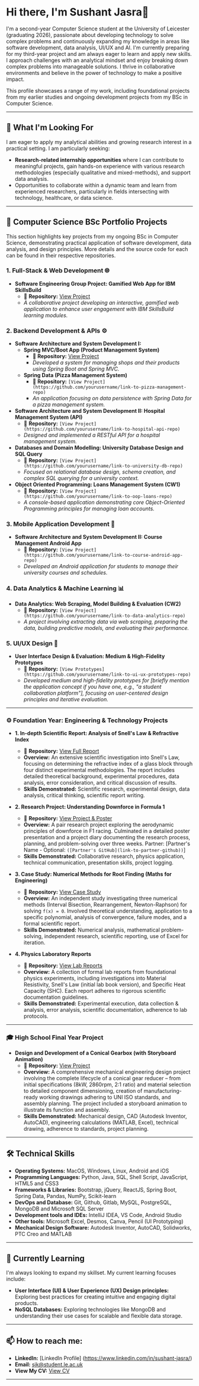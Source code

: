 # Hi there, I'm Sushant Jasra👋

I'm a second-year Computer Science student at the University of Leicester (graduating 2026), passionate about developing technology to solve complex problems and continuously expanding my knowledge in areas like software development, data analysis, UI/UX and AI. I'm currently preparing for my third-year project and am always eager to learn and apply new skills.
I approach challenges with an analytical mindset and enjoy breaking down complex problems into manageable solutions. I thrive in collaborative environments and believe in the power of technology to make a positive impact.

This profile showcases a range of my work, including foundational projects from my earlier studies and ongoing development projects from my BSc in Computer Science.

---

## 🎯 What I'm Looking For

I am eager to apply my analytical abilities and growing research interest in a practical setting. I am particularly seeking:
* **Research-related internship opportunities** where I can contribute to meaningful projects, gain hands-on experience with various research methodologies (especially qualitative and mixed-methods), and support data analysis.
* Opportunities to collaborate within a dynamic team and learn from experienced researchers, particularly in fields intersecting with technology, healthcare, or data science.

---

## 🚀 Computer Science BSc Portfolio Projects

This section highlights key projects from my ongoing BSc in Computer Science, demonstrating practical application of software development, data analysis, and design principles. More details and the source code for each can be found in their respective repositories.

### 1. Full-Stack & Web Development 🌐
* **Software Engineering Group Project: Gamified Web App for IBM SkillsBuild**
    * 🔗 **Repository:** [View Project](https://github.com/sushant1203/ibm-skillsbuild-gamified-app)
    * *A collaborative project developing an interactive, gamified web application to enhance user engagement with IBM SkillsBuild learning modules.*

### 2. Backend Development & APIs ⚙️
* **Software Architecture and System Development I:**
    * **Spring MVC/Boot App (Product Management System)**
        * 🔗 **Repository:** [View Project](https://github.com/sushant1203/spring-shop-product-system)
        * *Developed a system for managing shops and their products using Spring Boot and Spring MVC.*
    * **Spring Data (Pizza Management System)**
        * 🔗 **Repository:** `[View Project](https://github.com/yourusername/link-to-pizza-management-repo)`
        * *An application focusing on data persistence with Spring Data for a pizza management system.*
* **Software Architecture and System Development II: Hospital Management System (API)**
    * 🔗 **Repository:** `[View Project](https://github.com/yourusername/link-to-hospital-api-repo)`
    * *Designed and implemented a RESTful API for a hospital management system.*
* **Databases and Domain Modelling: University Database Design and SQL Query**
    * 🔗 **Repository:** `[View Project](https://github.com/yourusername/link-to-university-db-repo)`
    * *Focused on relational database design, schema creation, and complex SQL querying for a university context.*
* **Object Oriented Programming: Loans Management System (CW1)**
    * 🔗 **Repository:** `[View Project](https://github.com/yourusername/link-to-oop-loans-repo)`
    * *A console-based application demonstrating core Object-Oriented Programming principles for managing loan accounts.*

### 3. Mobile Application Development 📱
* **Software Architecture and System Development II: Course Management Android App**
    * 🔗 **Repository:** `[View Project](https://github.com/yourusername/link-to-course-android-app-repo)`
    * *Developed an Android application for students to manage their university courses and schedules.*

### 4. Data Analytics & Machine Learning 📊
* **Data Analytics: Web Scraping, Model Building & Evaluation (CW2)**
    * 🔗 **Repository:** `[View Project](https://github.com/yourusername/link-to-data-analytics-repo)`
    * *A project involving extracting data via web scraping, preparing the data, building predictive models, and evaluating their performance.*

### 5. UI/UX Design 🎨
* **User Interface Design & Evaluation: Medium & High-Fidelity Prototypes**
    * 🔗 **Repository:** `[View Prototypes](https://github.com/yourusername/link-to-ui-ux-prototypes-repo)`
    * *Developed medium and high-fidelity prototypes for [briefly mention the application concept if you have one, e.g., "a student collaboration platform"], focusing on user-centered design principles and iterative evaluation.*

---

### ⚙️ Foundation Year: Engineering & Technology Projects

* **1. In-depth Scientific Report: Analysis of Snell's Law & Refractive Index**
    * 🔗 **Repository:** [View Full Report](https://github.com/sushant1203/physics-final-scientific-report)
    * **Overview:** An extensive scientific investigation into Snell's Law, focusing on determining the refractive index of a glass block through four distinct experimental methodologies. The report includes detailed theoretical background, experimental procedures, data analysis, error consideration, and critical discussion of results.
    * **Skills Demonstrated:** Scientific research, experimental design, data analysis, critical thinking, scientific report writing.

* **2. Research Project: Understanding Downforce in Formula 1**
    * 🔗 **Repository:** [View Project & Poster](https://github.com/sushant1203/mechanics-downforce-F1-project)
    * **Overview:** A pair research project exploring the aerodynamic principles of downforce in F1 racing. Culminated in a detailed poster presentation and a project diary documenting the research process, planning, and problem-solving over three weeks. Partner: [Partner's Name - Optional: `([Partner's GitHub](link-to-partner-github))`]
    * **Skills Demonstrated:** Collaborative research, physics application, technical communication, presentation skills, project logging.

* **3. Case Study: Numerical Methods for Root Finding (Maths for Engineering)**
    * 🔗 **Repository:** [View Case Study](https://github.com/sushant1203/mathematics-case-study)
    * **Overview:** An independent study investigating three numerical methods (Interval Bisection, Rearrangement, Newton-Raphson) for solving `f(x) = 0`. Involved theoretical understanding, application to a specific polynomial, analysis of convergence, failure modes, and a formal scientific report.
    * **Skills Demonstrated:** Numerical analysis, mathematical problem-solving, independent research, scientific reporting, use of Excel for iteration.

* **4. Physics Laboratory Reports**
    * 🔗 **Repository:** [View Lab Reports](https://github.com/sushant1203/physics-lab-reports)
    * **Overview:** A collection of formal lab reports from foundational physics experiments, including investigations into Material Resistivity, Snell's Law (initial lab book version), and Specific Heat Capacity (SHC). Each report adheres to rigorous scientific documentation guidelines.
    * **Skills Demonstrated:** Experimental execution, data collection & analysis, error analysis, scientific documentation, adherence to lab protocols.

---

### 🎓 High School Final Year Project

* **Design and Development of a Conical Gearbox (with Storyboard Animation)**
    * 🔗 **Repository:** [View Project](https://github.com/sushant1203/conical-gearbox-final-year-highschool-project)
    * **Overview:** A comprehensive mechanical engineering design project involving the complete lifecycle of a conical gear reducer – from initial specifications (8kW, 2860rpm, 2:1 ratio) and material selection to detailed component dimensioning, creation of manufacturing-ready working drawings adhering to UNI ISO standards, and assembly planning. The project included a storyboard animation to illustrate its function and assembly.
    * **Skills Demonstrated:** Mechanical design, CAD (Autodesk Inventor, AutoCAD), engineering calculations (MATLAB, Excel), technical drawing, adherence to standards, project planning.

---

## 🛠️ Technical Skills

* **Operating Systems:** MacOS, Windows, Linux, Android and iOS
* **Programming Languages:** Python, Java, SQL, Shell Script, JavaScript, HTML5 and CSS3
* **Frameworks & Libraries:** Bootstrap, jQuery, ReactJS, Spring Boot, Spring Data, Pandas, NumPy, Scikit-learn
* **DevOps and Database:** Git, Github, Gitlab, MySQL, PostgreSQL, MongoDB and Microsoft SQL Server
* **Development tools and IDEs:** IntelliJ IDEA, VS Code, Android Studio
* **Other tools:** Microsoft Excel, Desmos, Canva, Pencil (UI Prototyping)
* **Mechanical Design Software:** Autodesk Inventor, AutoCAD, Solidworks, PTC Creo and MATLAB
---

## 🌱 Currently Learning

I'm always looking to expand my skillset. My current learning focuses include:
* **User Interface (UI) & User Experience (UX) Design principles:** Exploring best practices for creating intuitive and engaging digital products.
* **NoSQL Databases:** Exploring technologies like MongoDB and understanding their use cases for scalable and flexible data storage.

---

## 📫 How to reach me:

* **LinkedIn:** [LinkedIn Profile] (https://www.linkedin.com/in/sushant-jasra/)
* **Email:** sjk@student.le.ac.uk
* **View My CV:** [View CV](SushantJasraKumar_GitHubCV.pdf)

---

<!--
Here are some ideas to get you started:
- 🔭 I’m currently working on ...
- 💬 Ask me about ...
- 😄 Pronouns: ...
- ⚡ Fun fact: ...
* **(Optional) Portfolio Website:** `[Link if you create one like yourusername.github.io]`
-->

